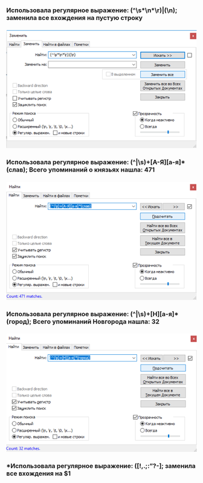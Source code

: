 ### Использовала регулярное выражение: (^\s*\n*\r)|(\n); заменила все вхождения на пустую строку
### ![](https://github.com/LyubovMoiseeva/hw9/blob/master/замена1.png?raw=true)
### Использовала регулярное выражение: (^|\s)+[А-Я][а-я]*(слав); Всего упоминаний о князьях нашла: 471
### ![](https://github.com/LyubovMoiseeva/hw9/blob/master/поиск2.png?raw=true)
### Использовала регулярное выражение: (^|\s)+[Н][а-я]*(город); Всего упоминаний Новгорода нашла: 32
### ![](https://github.com/LyubovMoiseeva/hw9/blob/master/поиск3.png?raw=true)
### *Использовала регулярное выражение: ([!,.;:”?-]; заменила все вхождения на $1
